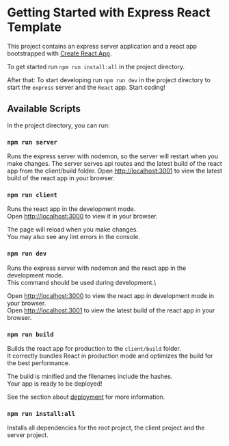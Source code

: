 # Getting Started with Express React Template

This project contains an express server application and a react app bootstrapped with [Create React App](https://github.com/facebook/create-react-app).

To get started run `npm run install:all` in the project directory.

After that:
To start developing run `npm run dev` in the project directory to start the `express` server and the `React` app. Start coding!

## Available Scripts

In the project directory, you can run:

### `npm run server`

Runs the express server with nodemon, so the server will restart when you make changes.
The server serves api routes and the latest build of the react app from the client/build folder.
Open [http://localhost:3001](http://localhost:3001) to view the latest build of the react app in your browser.

### `npm run client`

Runs the react app in the development mode.\
Open [http://localhost:3000](http://localhost:3000) to view it in your browser.

The page will reload when you make changes.\
You may also see any lint errors in the console.

### `npm run dev`

Runs the express server with nodemon and the react app in the development mode.\
This command should be used during development.\

Open [http://localhost:3000](http://localhost:3000) to view the react app in development mode in your browser.\
Open [http://localhost:3001](http://localhost:3001) to view the latest build of the react app in your browser.

### `npm run build`

Builds the react app for production to the `client/build` folder.\
It correctly bundles React in production mode and optimizes the build for the best performance.

The build is minified and the filenames include the hashes.\
Your app is ready to be deployed!

See the section about [deployment](https://facebook.github.io/create-react-app/docs/deployment) for more information.

### `npm run install:all`

Installs all dependencies for the root project, the client project and the server project.
